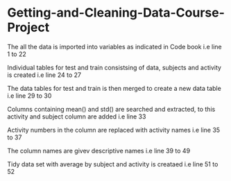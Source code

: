 # Getting-and-Cleaning-Data-Course-Project

  The all the data is imported into variables as indicated in Code book i.e line 1 to 22 
  
  Individual tables for test and train consistsing of data, subjects and activity is created i.e line 24 to 27
  
  The data tables for test and train is then merged to create a new data table i.e line 29 to 30
  
  Columns containing  mean() and std() are searched and  extracted, to this activity and subject column are added i.e line 33
  
  Activity numbers in the column are replaced with activity names i.e line 35 to 37
  
  The column names are givev descriptive names i.e line 39 to 49
  
  Tidy data set with average by subject and activity is creataed  i.e line  51 to 52

